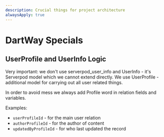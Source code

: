 ```yaml
---
description: Crucial things for project architecture
alwaysApply: true
---
```


# DartWay Specials

## UserProfile and UserInfo Logic

Very important: we don't use serverpod_user_info and UserInfo - it's Serverpod model which we cannot extend directly.
We use UserProfile - additional model for carrying out all user related things.

In order to avoid mess we always add Profile word in relation fields and variables.

Examples:
- `userProfileId` - for the main user relation
- `authorProfileId` - for the author of content
- `updatedByProfileId` - for who last updated the record